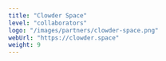 ```yaml
---
title: "Clowder Space"
level: "collaborators"
logo: "/images/partners/clowder-space.png"
webUrl: "https://clowder.space"
weight: 9
---
```


